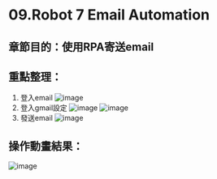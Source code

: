 # 09.Robot 7 Email Automation

## 章節目的：使用RPA寄送email
## 重點整理：
1. 登入email
![image](https://github.com/Poyaching/RPA_UiPath/blob/main/09.Robot%207%20Email%20Automation/gif/RPA.jpg)
2. 登入gmail設定
![image](https://github.com/Poyaching/RPA_UiPath/blob/main/09.Robot%207%20Email%20Automation/gif/RPA%20(1).jpg)
![image](https://github.com/Poyaching/RPA_UiPath/blob/main/09.Robot%207%20Email%20Automation/gif/RPA%20(2).jpg)
3. 發送email
![image](https://github.com/Poyaching/RPA_UiPath/blob/main/09.Robot%207%20Email%20Automation/gif/RPA%20(3).jpg)


## 操作動畫結果：
![image](https://github.com/Poyaching/RPA_UiPath/blob/main/09.Robot%207%20Email%20Automation/gif/test.gif)
